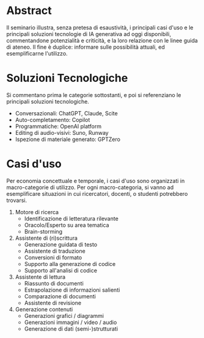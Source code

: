 # Abstract

Il seminario illustra, senza pretesa di esaustività, i principali casi d'uso e le principali soluzioni tecnologie di IA generativa ad oggi disponibili, commentandone potenzialità e criticità, e la loro relazione con le linee guida di ateneo. Il fine è duplice: informare sulle possibilità attuali, ed esemplificarne l'utilizzo.
    
# Soluzioni Tecnologiche

Si commentano prima le categorie sottostanti, e poi si referenziano le principali soluzioni tecnologiche.

- Conversazionali: ChatGPT, Claude, Scite
- Auto-completamento: Copilot
- Programmatiche: OpenAI platform
- Editing di audio-visivi: Suno, Runway
- Ispezione di materiale generato: GPTZero
    
# Casi d'uso

Per economia concettuale e temporale, i casi d'uso sono organizzati in macro-categorie di utilizzo.
Per ogni macro-categoria, si vanno ad esemplificare situazioni in cui ricercatori, docenti, o studenti potrebbero trovarsi.

1. Motore di ricerca
    - Identificazione di letteratura rilevante
    - Oracolo/Esperto su area tematica
    - Brain-storming
2. Assistente di (ri)scrittura
    - Generazione guidata di testo
    - Assistente di traduzione
    - Conversioni di formato
    - Supporto alla generazione di codice
    - Supporto all'analisi di codice
3. Assistente di lettura
    - Riassunto di documenti
    - Estrapolazione di informazioni salienti
    - Comparazione di documenti
    - Assistente di revisione
4. Generazione contenuti
    - Generazioni grafici / diagrammi
    - Generazioni immagini / video / audio
    - Generazione di dati (semi-)strutturati
